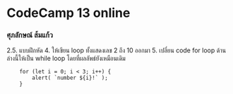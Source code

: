 <h1>CodeCamp 13 online</h1>
<h3>ศุภลักษณ์ ส้มแก้ว</h3>


2.5.  แบบฝึกหัด
    4.	ให้เขียน loop ทั้งแสดงเลข 2 ถึง 10 ออกมา
    5.	เปลี่ยน code for loop ด้านล่างนี้ให้เป็น while loop โดยที่ผลลัพธ์ยังเหมือนเดิม


        for (let i = 0; i < 3; i++) {
            alert( `number ${i}!` );
        }